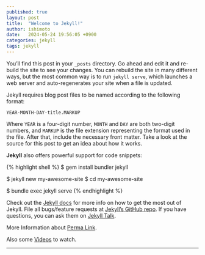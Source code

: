 ```yaml
---
published: true
layout: post
title:  "Welcome to Jekyll!"
author: ishimoto
date:   2024-05-24 19:56:05 +0900
categories: jekyll
tags: jekyll
---
```


You’ll find this post in your `_posts` directory. Go ahead and edit it and re-build the site to see your changes. 
You can rebuild the site in many different ways, but the most common way is to run `jekyll serve`, which launches a web server and auto-regenerates your site when a file is updated.

Jekyll requires blog post files to be named according to the following format:

`YEAR-MONTH-DAY-title.MARKUP`

Where `YEAR` is a four-digit number, `MONTH` and `DAY` are both two-digit numbers, and `MARKUP` is the file extension representing the format used in the file. 
After that, include the necessary front matter. Take a look at the source for this post to get an idea about how it works.

**Jekyll** also offers powerful support for code snippets:

{% highlight shell %}
$ gem install bundler jekyll

$ jekyll new my-awesome-site
$ cd my-awesome-site

$ bundle exec jekyll serve
{% endhighlight %}

Check out the [Jekyll docs][jekyll-docs] for more info on how to get the most out of Jekyll. 
File all bugs/feature requests at [Jekyll’s GitHub repo][jekyll-gh]. If you have questions, you can ask them on [Jekyll Talk][jekyll-talk].

More Information about [Perma Link][jekyll-permalink].

Also some [Videos][jekyll-videos] to watch.

[jekyll-docs]: https://jekyllrb.com/docs/home
[jekyll-gh]:   https://github.com/jekyll/jekyll
[jekyll-talk]: https://talk.jekyllrb.com/
[jekyll-permalink]: https://mademistakes.com/mastering-jekyll/how-to-link/
[jekyll-videos]: https://jekyllrb.com/tutorials/video-walkthroughs/

---

